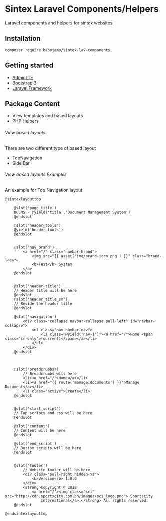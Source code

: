 # Sintex Laravel Components/Helpers
Laravel components and helpers for sintex websites

## Installation
    composer require babojamo/sintex-lav-components

## Getting started
- [AdminLTE](https://adminlte.io/)
- [Bootstrap 3](https://getbootstrap.com/)
- [Laravel Framework](https://laravel.com/)

## Package Content
- View templates and based layouts
- PHP Helpers
###### View based layouts
There are two different type of based layout
- TopNavigation
- Side Bar

###### View based layouts Examples
An example for Top Navigation layout

    @sintexlayouttop

        @slot('page_title')
        DOCMS - @yield('title','Document Management System')
        @endslot

        @slot('header_tools')
        @yield('header_tools')
        @endslot


        @slot('nav_brand')
            <a href="/" class="navbar-brand">
                <img src="{{ asset('img/brand-icon.png') }}" class="brand-logo">
                <b>Test</b> System
            </a>
        @endslot


        @slot('header_title')
        // Header title will be here
        @endslot
        @slot('header_title_sm')
        // Beside the header title
        @endslot

        @slot('navigation')
            <div class="collapse navbar-collapse pull-left" id="navbar-collapse">
                <ul class="nav navbar-nav">
                    <li class="@yield('nav-1')"><a href="/">Home <span class="sr-only">(current)</span></a></li>
                </ul>
            </div>
        @endslot



        @slot('breadcrumbs')
            // Breadcrumbs will here
            <li><a href="/">Home</a></li>
            <li><a href="{{ route('manage.documents') }}">Manage Document</a></li>
            <li class="active">Create</li>
        @endslot


        @slot('start_script')
        // Top scripts and css will be here
        @endslot

        @slot('content')
        // Content will be here
        @endslot

        @slot('end_script')
        // Bottom scripts will be here
        @endslot


        @slot('footer')
            // Website footer will be here
            <div class="pull-right hidden-xs">
                <b>Version</b> 1.0.0
            </div>
            <strong>Copyright © 2018
                <a href="/"><img class="sci" src="http://cdn.sportscity.com.ph/images/sci_logo.png"> Sportscity
                    International</a>.</strong> All rights reserved.
        @endslot

    @endsintexlayouttop
